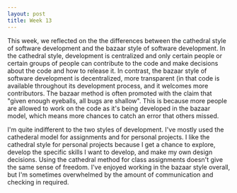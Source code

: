 ```yaml
---
layout: post
title: Week 13
---
```


This week, we reflected on the the differences between the cathedral style of software development and the bazaar style of software development. In the cathedral style, development is centralized and only certain people or certain groups of people can contribute to the code and make decisions about the code and how to release it. In contrast, the bazaar style of software development is decentralized, more transparent (in that code is available throughout its development process, and it welcomes more contributors. The bazaar method is often promoted with the claim that "given enough eyeballs, all bugs are shallow". This is because more people are allowed to work on the code as it's being developed in the bazaar model, which means more chances to catch an error that others missed.

I'm quite indifferent to the two styles of development. I've mostly used the cathederal model for assignments and for personal projects. I like the cathedral style for personal projects because I get a chance to explore, develop the specific skills I want to develop, and make my own design decisions. Using the cathedral method for class assignments doesn't give the same sense of freedom. I've enjoyed working in the bazaar style overall, but I'm sometimes overwhelmed by the amount of communication and checking in required. 
